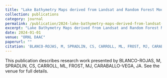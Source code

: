 ```yaml
---
title: "Lake Bathymetry Maps derived from Landsat and Random Forest Modeling, North Slope, AK"
collection: publications
category: journal
permalink: /publication/2024-lake-bathymetry-maps-derived-from-landsat-and-random-forest-modeling-north-slope-ak
excerpt: "Lake Bathymetry Maps derived from Landsat and Random Forest Modeling, North Slope, AK by BLANCO-ROJAS, M et al."
date: 2024-01-01
venue: "ORNL DAAC"
paperurl: ""
citation: 'BLANCO-ROJAS, M, SPRADLIN, CS, CARROLL, ML, FROST, MJ, CARABALLO-VEGA, JA (2024). "Lake Bathymetry Maps derived from Landsat and Random Forest Modeling, North Slope, AK." <i>ORNL DAAC</i>.'
---
```


This publication describes research work presented by BLANCO-ROJAS, M, SPRADLIN, CS, CARROLL, ML, FROST, MJ, CARABALLO-VEGA, JA. See the venue for full details.
